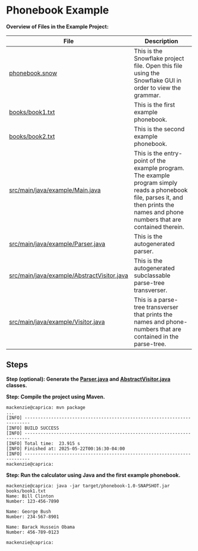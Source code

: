 # Phonebook Example

**Overview of Files in the Example Project:**

| File | Description | 
| ---------------------- | -- |
| [phonebook.snow](phonebook.snow) | This is the Snowflake project file. Open this file using the Snowflake GUI in order to view the grammar. |
| [books/book1.txt](books/book1.txt) | This is the first example phonebook. |
| [books/book2.txt](books/book2.txt) | This is the second example phonebook. |
| [src/main/java/example/Main.java](src/main/java/example/Main.java) | This is the entry-point of the example program. The example program simply reads a phonebook file, parses it, and then prints the names and phone numbers that are contained therein. |
| [src/main/java/example/Parser.java](src/main/java/example/Parser.java) | This is the autogenerated parser. |
| [src/main/java/example/AbstractVisitor.java](src/main/java/example/AbstractVisitor.java) | This is the autogenerated subclassable parse-tree transverser. |
| [src/main/java/example/Visitor.java](src/main/java/example/Visitor.java) | This is a parse-tree transverser that prints the names and phone-numbers that are contained in the parse-tree. |

## Steps

**Step (optional): Generate the [Parser.java](src/main/java/example/Parser.java) and [AbstractVisitor.java](src/main/java/example/AbstractVisitor.java) classes.**

**Step: Compile the project using Maven.**

```plain
mackenzie@caprica: mvn package
...
[INFO] ------------------------------------------------------------------------
[INFO] BUILD SUCCESS
[INFO] ------------------------------------------------------------------------
[INFO] Total time:  23.915 s
[INFO] Finished at: 2025-05-22T00:16:30-04:00
[INFO] ------------------------------------------------------------------------
mackenzie@caprica:
```

**Step: Run the calculator using Java and the first example phonebook.**

```plain
mackenzie@caprica: java -jar target/phonebook-1.0-SNAPSHOT.jar books/book1.txt 
Name: Bill Clinton
Number: 123-456-7890

Name: George Bush
Number: 234-567-8901

Name: Barack Hussein Obama
Number: 456-789-0123

mackenzie@caprica:
```



